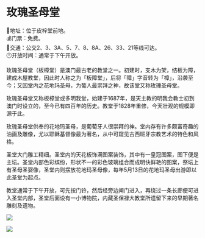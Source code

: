 # 玫瑰圣母堂  
📍地址：位于皮梓堂前地。  
💰门票：免费。  
🚌交通：公交2、3、3A、5、7、8、8A、26、33、21等线可达。  
🕛开放时间：通常于下午开放。  

玫瑰圣母堂（板樟堂）是澳门最古老的教堂之一。初建时，支木为架，结板为障，建成木屋教堂，因此时人称之为「板障堂」，后将「障」字音转为「樟」，沿袭至今；又因堂内之花地玛圣母，为葡人最崇拜之神，故该堂又称玫瑰圣母堂。  

玫瑰圣母堂又称板樟堂或多明我堂，始建于1687年，是天主教的明我会教士初到澳门时设立的，至今已有四百年的历史。教堂于1828年重修，今天壮观的规模即源于此。  

玫瑰圣母堂供奉的花地玛圣母，是葡萄牙人很崇拜的神。堂内存有许多颇富奇趣的油画及雕像，尤以耶稣基督像最为著名，从中可窥见古西班牙宗教艺术的特色和风格。  

圣堂大门雕工精细。圣堂内的天花板饰满图案装饰，其中有一皇冠图案，图下便是主坛。圣堂内部色彩缤纷，形状不一的彩色玻璃组合而成明快鲜艳的图案，祭坛上有圣母圣婴像，圣堂内则摆放花地玛圣母像，每年5月13日的花地玛圣母出游即以此圣堂为起点。  

教堂通常于下午开放，可先按门铃，然后经旁边闸门进入，再绕过一条长廊便可进入圣堂内部，圣堂后面设有一小博物院，内藏圣保禄大教堂所遗留下来的早期著名雕刻及遗物。  

![](https://raw.gitmirror.com/szqq0512/Pic/main/img/202201212100169.png)  

![](https://raw.gitmirror.com/szqq0512/Pic/main/img/202201212100168.png)  